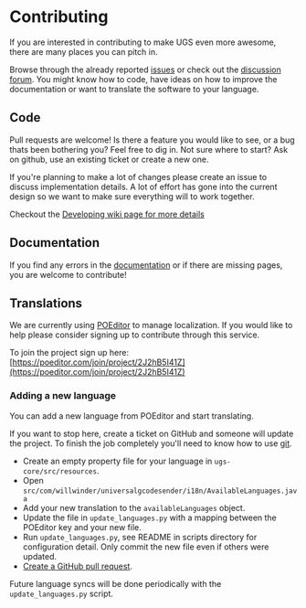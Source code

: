 # Contributing
 
If you are interested in contributing to make UGS even more awesome, there are 
many places you can pitch in.

Browse through the already reported [issues][github_issues_link] or check out 
the [discussion forum][discussion_forum_link]. You might know how to code, have 
ideas on how to improve the documentation or want to translate the software to
your language.


## Code

Pull requests are welcome! Is there a feature you would like to see, or a bug
thats been bothering you? Feel free to dig in. Not sure where to start? Ask on
github, use an existing ticket or create a new one.

If you're planning to make a lot of changes please create an issue to discuss
implementation details. A lot of effort has gone into the current design so we
want to make sure everything will to work together.

Checkout the [Developing wiki page for more details](https://github.com/winder/Universal-G-Code-Sender/wiki/Developing)


## Documentation

If you find any errors in the [documentation](https://github.com/winder/Universal-G-Code-Sender/wiki/) or if there are missing pages, you are welcome to contribute! 


## Translations

We are currently using [POEditor](https://poeditor.com/join/project/2J2hB5I41Z) to manage localization.
If you would like to help please consider signing up to contribute through this service.

To join the project sign up here: [https://poeditor.com/join/project/2J2hB5I41Z](https://poeditor.com/join/project/2J2hB5I41Z)

### Adding a new language

You can add a new language from POEditor and start translating.

If you want to stop here, create a ticket on GitHub and someone will update the project. To finish the job completely you'll need to know how to use [git](https://git-scm.com).

* Create an empty property file for your language in `ugs-core/src/resources`.
* Open `src/com/willwinder/universalgcodesender/i18n/AvailableLanguages.java`
* Add your new translation to the `availableLanguages` object.
* Update the file in `update_languages.py` with a mapping between the POEditor key and your new file.
* Run `update_languages.py`, see README in scripts directory for configuration detail. Only commit the new file even if others were updated.
* [Create a GitHub pull request](https://help.github.com/articles/using-pull-requests/).

Future language syncs will be done periodically with the `update_languages.py` script.

[github_issues_link]: https://github.com/winder/Universal-G-Code-Sender
[discussion_forum_link]: https://groups.google.com/forum/#!forum/universal-gcode-sender
